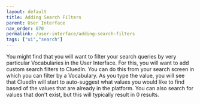 ```yaml
---
layout: default
title: Adding Search Filters
parent: User Interface
nav_order: 070
permalink: /user-interface/adding-search-filters
tags: ["ui","search"]
---
```


You might find that you will want to filter your search queries by very particular Vocabularies in the User Interface. For this, you will want to add custom search filters to CluedIn. You can do this from your search screen in which you can filter by a Vocabulary. As you type the value, you will see that CluedIn will start to auto-suggest what values you would like to find based of the values that are already in the platform. You can also search for values that don't exist, but this will typically result in 0 results.